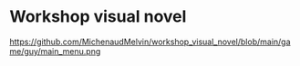 # Workshop visual novel

https://github.com/MichenaudMelvin/workshop_visual_novel/blob/main/game/guy/main_menu.png
